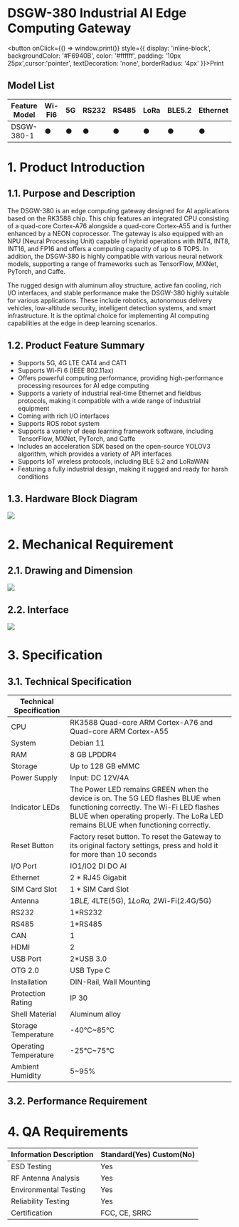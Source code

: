# DSGW-380 Industrial AI Edge Computing Gateway

<div style={{textAlign: 'center'}}>

<button onClick={() => window.print()} style={{ display: 'inline-block', backgroundColor: '#F6940B', color: '#ffffff', padding: '10px 25px',cursor:'pointer', textDecoration: 'none', borderRadius: '4px' }}>Print</button>

</div>

## Model List
|     Feature     Model    |     Wi-Fi6    |     5G    |     RS232    |     RS485    |     LoRa    |     BLE5.2    |     Ethernet    |
|--------------------------|---------------|-----------|--------------|--------------|-------------|---------------|-----------------|
|     DSGW-380-1           |     ●         |     ●     |     ●        |     ●        |     ●       |     ●         |     ●           |

# 1. Product Introduction

## 1.1. Purpose and Description
The DSGW-380 is an edge computing gateway designed for AI applications based on the RK3588 chip. This chip features an integrated CPU consisting of a quad-core Cortex-A76 alongside a quad-core Cortex-A55 and is further enhanced by a NEON coprocessor. The gateway is also equipped with an NPU (Neural Processing Unit) capable of hybrid operations with INT4, INT8, INT16, and FP16 and offers a computing capacity of up to 6 TOPS. In addition, the DSGW-380 is highly compatible with various neural network models, supporting a range of frameworks such as TensorFlow, MXNet, PyTorch, and Caffe. 

The rugged design with aluminum alloy structure, active fan cooling, rich I/O interfaces, and stable performance make the DSGW-380 highly suitable for various applications. These include robotics, autonomous delivery vehicles, low-altitude security, intelligent detection systems, and smart infrastructure. It is the optimal choice for implementing AI computing capabilities at the edge in deep learning scenarios.

## 1.2. Product Feature Summary 
- Supports 5G, 4G LTE CAT4 and CAT1
- Supports Wi-Fi 6 (IEEE 802.11ax)
- Offers powerful computing performance, providing high-performance processing resources for AI edge computing
- Supports a variety of industrial real-time Ethernet and fieldbus protocols, making it compatible with a wide range of industrial equipment
- Coming with rich I/O interfaces
- Supports ROS robot system
- Supports a variety of deep learning framework software, including TensorFlow, MXNet, PyTorch, and Caffe
- Includes an acceleration SDK based on the open-source YOLOV3 algorithm, which provides a variety of API interfaces
- Supports IoT wireless protocols, including BLE 5.2 and LoRaWAN
- Featuring a fully industrial design, making it rugged and ready for harsh conditions
  
## 1.3. Hardware Block Diagram
![](https://dusunprj.oss-us-west-1.aliyuncs.com/202403070926959.png)

# 2. Mechanical Requirement 

## 2.1. Drawing and Dimension
![](https://dusunprj.oss-us-west-1.aliyuncs.com/202403070936749.png)

## 2.2. Interface
![](https://dusunprj.oss-us-west-1.aliyuncs.com/202403070941479.png)

# 3. Specification

## 3.1. Technical Specification
|     Technical Specification    |                                                                                                                                                                                                                                                |
|--------------------------------|------------------------------------------------------------------------------------------------------------------------------------------------------------------------------------------------------------------------------------------------|
|     CPU                        |     RK3588 Quad-core ARM Cortex-A76   and Quad-core ARM Cortex-A55                                                                                                                                                                             |
|     System                     |     Debian   11                                                                                                                                                                                                                                |
|     RAM                        |     8   GB LPDDR4                                                                                                                                                                                                                              |
|     Storage                    |     Up   to 128 GB eMMC                                                                                                                                                                                                                        |
|     Power Supply               |     Input:   DC 12V/4A                                                                                                                                                                                                                         |
|     Indicator LEDs             |     The Power LED remains GREEN when   the device is on.      The 5G LED flashes BLUE when   functioning correctly.      The Wi-Fi LED flashes BLUE when   operating properly.      The LoRa LED remains BLUE when   functioning correctly.    |
|     Reset Button               |     Factory reset button. To reset   the Gateway to its original factory settings, press and hold it for more than   10 seconds                                                                                                                |
|     I/O Port                   |     IO1/IO2 DI DO AI                                                                                                                                                                                                                           |
|     Ethernet                   |     2   * RJ45 Gigabit                                                                                                                                                                                                                         |
|     SIM Card Slot              |     1   * SIM Card Slot                                                                                                                                                                                                                        |
|     Antenna                    |     1*BLE, 4*LTE(5G), 1*LoRa, 2*Wi-Fi(2.4G/5G)                                                                                                                                                                                                 |
|     RS232                      |     1*RS232                                                                                                                                                                                                                                    |
|     RS485                      |     1*RS485                                                                                                                                                                                                                                    |
|     CAN                        |     1                                                                                                                                                                                                                                          |
|     HDMI                       |     2                                                                                                                                                                                                                                          |
|     USB   Port                 |     2*USB   3.0                                                                                                                                                                                                                                |
|     OTG   2.0                  |     USB   Type C                                                                                                                                                                                                                               |
|     Installation               |     DIN-Rail,   Wall Mounting                                                                                                                                                                                                                  |
|     Protection   Rating        |     IP 30                                                                                                                                                                                                                                      |
|     Shell   Material           |     Aluminum   alloy                                                                                                                                                                                                                           |
|     Storage   Temperature      |     -40℃~85℃                                                                                                                                                                                                                                   |
|     Operating   Temperature    |     -25℃~75℃                                                                                                                                                                                                                                   |
|     Ambient   Humidity         |     5~95%                                                                                                                                                                                                                                      |

## 3.2. Performance Requirement
<!--<table>
<thead>
  <tr>
    <th colspan="2">Performance Requirement</th>
  </tr>
</thead>
<tbody>
  <tr>
    <td> <br> <br> <br> <br> <br> <br> <br> <br> <br> <br> <br> <br>Wi-Fi Performance</td>
    <td>WLAN Standard：<br>IEEE 802.11b/g/n/ax, CSMA/CA<br>Frequency Range 2.4~2.4835GHz (2.4GHz ISM Band) Channels Ch1~Ch13 (For 20MHz Channels)<br>Modulation:<br>802.11b (DSSS): CCK, DQPSK, DBPSK;<br>802.11g (OFDM): BPSK, QPSK, QAM16, QAM64;<br>802.11n (OFDM): BPSK, QPSK, QAM16, QAM64;<br>802.11ax (OFDMA): BPSK, BPSK_DCM, QPSK, QPSK_DCM, QAM16, QAM16_DCM, QAM64, QAM256, QAM1024;<br>802.11b: 1, 2, 5.5, 11Mbps;<br>802.11g: 6, 9, 12, 18, 24, 36, 48, 54Mbps;<br>802.11n (HT20): MCS0~MCS7(1T1R_SISO) 6.5~72.2Mbps;<br>802.11n (HT20): MCS8~MCS15(2T2R_MIMO) 13~144.4Mbps;<br>802.11n (HT40): MCS0~MCS7(1T1R) 13.5~150Mbps;<br>802.11n (HT40): MCS8~MCS15(2T2R) 27~300Mbps;<br>802.11ax (HE_MU,26~242RU): MCS0~MCS11(1T1R) 0.4~143.4Mbps;<br>802.11ax (HE_MU,26~242RU): MCS0~MCS11(2T2R) 0.8~286.8Mbps;<br>802.11ax(HE_SU,non-OFDMA20MHz):MCS0~MCS11(1T1R)3.6~143.4Mbps;<br>802.11ax(HE_SU,non-OFDMA20MHz):MCS0~MCS11(2T2R)   7.3~286.8Mbps;<br>802.11ax(HE_SU,non-OFDMA40MHz):MCS0~MCS11(1T1R)   7.3~286.8Mbps;<br>802.11ax(HE_SU,non-OFDMA40MHz):MCS0~MCS11(2T2R)14.6~573.5Mbps;<br>Frequency Tolerance：≦±15ppm<br>Frequency Range：<br>5.15~5.25GHz; 5.25~5.35GHz; 5.47~5.73GHz;<br>5.735~5.835GHz (5GHz ISM Band)<br>Channels：<br>Ch36, Ch40, Ch44, Ch48; Ch52~Ch64<br>Ch100~Ch140; Ch149~Ch165 (For 20MHz Channels)<br>Modulation：<br>802.11a (OFDM): BPSK, QPSK, QAM16, QAM64;<br>802.11n (OFDM): BPSK, QPSK, QAM16, QAM64;<br>802.11ac (OFDM): BPSK, QPSK, QAM16, QAM64, QAM256;<br>802.11ax (OFDMA): BPSK, BPSK_DCM, QPSK, QPSK_DCM, QAM16, QAM16_DCM, QAM64, QAM256, QAM1024;<br>Date Rate：<br>802.11a: 6, 9, 12, 18, 24, 36, 48, 54Mbps<br>802.11n (HT20): MCS0~MCS7(1T1R_SISO) 6.5~72.2Mbps<br>802.11n (HT20): MCS8~MCS15(2T2R_MIMO) 13~144.4Mbps<br>802.11n (HT40): MCS0~MCS7(1T1R) 13.5~150Mbps<br>802.11n (HT40): MCS8~MCS15(2T2R) 27~300Mbps<br>802.11ac (VHT20): MCS0~MCS8(1T1R) 6.5~86.7Mbps<br>802.11ac (VHT20): MCS0~MCS8(2T2R) 13~173.3Mbps<br>802.11ac (VHT40): MCS0~MCS9(1T1R)13.5~200Mbps<br>802.11ac (VHT40): MCS0~MCS9(2T2R)27~400Mbps<br>802.11ac (VHT80): MCS0~MCS9(1T1R)29.3~433.3Mbps<br>802.11ac (VHT80): MCS0~MCS9(2T2R)58.5~866.7Mbps<br>802.11ax (HE_MU,26~484RU): MCS0~MCS11(1T1R) 0.4~286.8Mbps<br>802.11ax (HE_MU,26~484RU): MCS0~MCS11(2T2R) 0.8~573.5Mbps<br>802.11ax (HE_SU,non-OFDMA 20MHz): MCS0~MCS11(1T1R) 3.6~143.4Mbps<br>802.11ax (HE_SU,non-OFDMA 20MHz): MCS0~MCS11(2T2R) 7.3~286.8Mbps<br>802.11ax (HE_SU,non-OFDMA 40MHz): MCS0~MCS11(1T1R) 7.3~286.8Mbps<br>802.11ax (HE_SU,non-OFDMA40MHz):MCS0~MCS11(2T2R) 14.6~573.5Mbps<br>802.11ax (HE_SU,non-OFDMA80MHz):MCS0~MCS11(1T1R) 15.3~600.4Mbps<br>802.11ax (HE_SU,non-OFDMA80MHz):  MCS0~MCS11(2T2R) 30.6~1201Mbps</td>
  </tr>
  <tr>
    <td> <br>Bluetooth Performance</td>
    <td>•         TX Power: 19.5dBm<br>•         Range: 150 meters minimum, open filed<br>•         Receiving Sensibility: -80dBm@0.1%BER<br>•         Frequency offset: +/-20KHZ<br>•         Frequency Range (MHz):2401.0~2483.5<br>•         Low Frequency (MHz):2400<br>•         High Frequency (MHz):2483.5<br>•         E.i.r.p (Equivalent Isotopically Radiated power) (mW)&lt;10mW<br>•         Bandwidth (MHz):2MHz<br>•         Modulation: GFSK</td>
  </tr>
  <tr>
    <td>5G RM500Q-CN/<br>RM500Q-AE/RM502QAE/<br>RM505Q-AE</td>
    <td>•         5G SA Sub-6: Max. 2.1Gbps (DL)/ Max. 900Mbps (UL)<br>•         5G NSA Sub-6: Max. 2.5Gbps (DL)/Max. 525/550Mbps (UL)<br>•         5G SA Sub-6: Max. 2.1Gbps (DL)/Max. 450Mbps (UL)(RM500Q-AE/<br>RM505Q-AE); Max. 4.2Gbps (DL)/Max. 450Mbps (UL)(RM502Q-AE)<br>•         5G NSA Sub-6: Max. 2.5Gbps (DL)/Max. 650Mbps (UL)(RM500Q-AE/<br>RM505Q-AE); Max. 5.0Gbps (DL)/Max. 650Mbps (UL)(RM502Q-AE)<br>•         LTE-FDD: Max. 1Gbps (DL)/Max. 200Mbps (UL)<br>•         LTE-FDD: Max. 1Gbps (DL)/Max. 200Mbps (UL)<br>(RM500Q-AE/RM505Q-AE)<br>•         LTE-FDD: Max. 2Gbps (DL)/Max. 200Mbps (UL) (RM502Q-AE)<br>5G NR: n1/n28/n41/n78/n79<br>•         LTE-FDD: B1/B3/B5/B8<br>•         LTE-TDD: B34/B38/B39/B40/B41<br>•         WCDMA: B1/B8<br>•         5GNR:n1/n2/n3/n5/n7/n8/n12/n20/n25/n28/n38/n40/n41/n48/n66/n71/n77/n78/n79<br>•         LTE-FDD: B1/B2/B3/B4/B5/B7/B8/B12(B17)/B13/B14/B18/B19/B20/B25/B26/B28/B29/B30/B32/B66/B71<br>•         LTE-TDD: B34/B38/39/B40/B41/B42/B43/B4</td>
  </tr>
</tbody>
</table>-->

# 4. QA Requirements
|     Information Description    |     Standard(Yes) Custom(No)    |
|--------------------------------|---------------------------------|
|     ESD   Testing              |     Yes                         |
|     RF   Antenna Analysis      |     Yes                         |
|     Environmental   Testing    |     Yes                         |
|     Reliability   Testing      |     Yes                         |
|     Certification              |     FCC, CE,   SRRC             |
